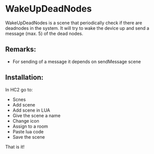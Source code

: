 # WakeUpDeadNodes

WakeUpDeadNodes is a scene that periodically check if there are deadnodes in the system. It will try to wake the device up and send a message (max. 5) of the dead nodes.

## Remarks:
- For sending of a message it depends on sendMessage scene


## Installation:

In HC2 go to:
- Scnes
- Add scene
- Add scene in LUA
- Give the scene a name
- Change icon
- Assign to a room
- Paste lua code
- Save the scene


That is it!
